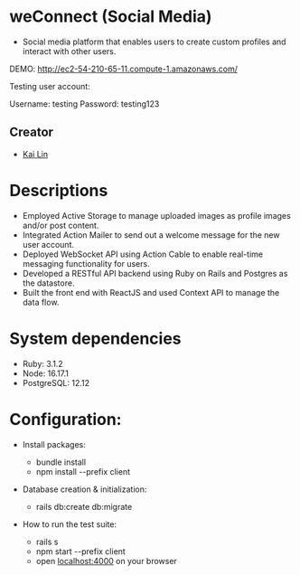 # weConnect (Social Media)

- Social media platform that enables users to create custom profiles and interact with other users.

DEMO: http://ec2-54-210-65-11.compute-1.amazonaws.com/

Testing user account:

Username: testing
Password: testing123



## Creator

- [Kai Lin](https://github.com/Kailin168)

# Descriptions

- Employed Active Storage to manage uploaded images as profile images and/or post content.
- Integrated Action Mailer to send out a welcome message for the new user account.
- Deployed WebSocket API using Action Cable to enable real-time messaging functionality for users.
- Developed a RESTful API backend using Ruby on Rails and Postgres as the datastore.
- Built the front end with ReactJS and used Context API to manage the data flow.

# System dependencies

- Ruby: 3.1.2
- Node: 16.17.1
- PostgreSQL: 12.12

# Configuration:

- Install packages:

  - bundle install
  - npm install --prefix client

- Database creation & initialization:

  - rails db:create db:migrate

- How to run the test suite:
  - rails s
  - npm start --prefix client
  - open [localhost:4000](http://localhost:4000/) on your browser
